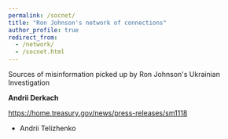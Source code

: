 ```yaml
---
permalink: /socnet/
title: "Ron Johnson's network of connections"
author_profile: true
redirect_from:
  - /network/
  - /socnet.html
---
```


Sources of misinformation picked up by Ron Johnson's Ukrainian Investigation

**Andrii Derkach**

 https://home.treasury.gov/news/press-releases/sm1118
 
* Andrii Telizhenko
